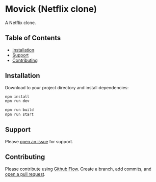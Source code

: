 # Movick (Netflix clone)

A Netflix clone.

## Table of Contents

- [Installation](#installation)
- [Support](#support)
- [Contributing](#contributing)

## Installation

Download to your project directory and install dependencies:

```bash
npm install 
npm run	dev 

npm run build
npm run start
```

## Support

Please [open an issue](https://github.com/fraction/readme-boilerplate/issues/new) for support.

## Contributing

Please contribute using [Github Flow](https://guides.github.com/introduction/flow/). Create a branch, add commits, and [open a pull request](https://github.com/fraction/readme-boilerplate/compare/).
